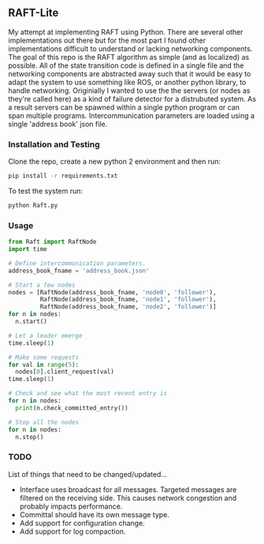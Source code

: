 ## RAFT-Lite
My attempt at implementing RAFT using Python. There are several other implementations out there but for the most part I found other implementations difficult to understand or lacking networking components. The goal of this repo is the RAFT algorithm as simple (and as localized) as possible. All of the state transition code is defined in a single file and the networking components are abstracted away such that it would be easy to adapt the system to use something like ROS, or another python library, to handle networking. Originially I wanted to use the the servers (or nodes as they're called here) as a kind of failure detector for a distrubuted system. As a result servers can be spawned within a single python program or can span multiple programs. Intercommunication parameters are loaded using a single 'address book' json file.

### Installation and Testing
Clone the repo, create a new python 2 environment and then run:
```bash
pip install -r requirements.txt
```

To test the system run: 
```bash 
python Raft.py
```

### Usage
```python 
from Raft import RaftNode
import time

# Define intercommunication parameters.
address_book_fname = 'address_book.json' 

# Start a few nodes
nodes = [RaftNode(address_book_fname, 'node0', 'follower'),
         RaftNode(address_book_fname, 'node1', 'follower'), 
         RaftNode(address_book_fname, 'node2', 'follower')]
for n in nodes:
  n.start()

# Let a leader emerge
time.sleep(1)

# Make some requests
for val in range(5):
  nodes[0].client_request(val)
time.sleep(1)

# Check and see what the most recent entry is
for n in nodes:
  print(n.check_committed_entry())

# Stop all the nodes
for n in nodes:
  n.stop()
```

### TODO
List of things that need to be changed/updated...
* Interface uses broadcast for all messages. Targeted messages are filtered on the receiving side. This causes network congestion and probably impacts performance. 
* Committal should have its own message type. 
* Add support for configuration change. 
* Add support for log compaction. 
